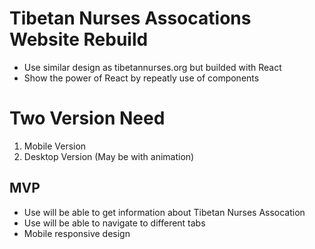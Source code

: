 # Tibetan Nurses Assocations Website Rebuild 
- Use similar design as tibetannurses.org but builded with React
- Show the power of React by repeatly use of components

# Two Version Need

1. Mobile Version 
2. Desktop Version (May be with animation)

## MVP
- Use will be able to get information about Tibetan Nurses Assocation
- Use will be able to navigate to different tabs
- Mobile responsive design

